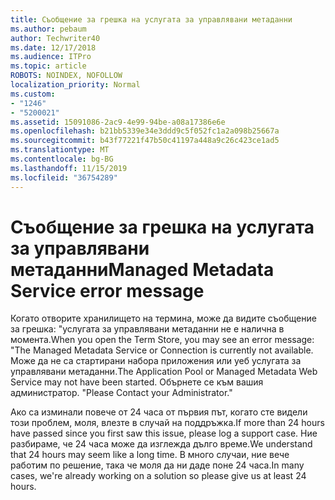 ```yaml
---
title: Съобщение за грешка на услугата за управлявани метаданни
ms.author: pebaum
author: Techwriter40
ms.date: 12/17/2018
ms.audience: ITPro
ms.topic: article
ROBOTS: NOINDEX, NOFOLLOW
localization_priority: Normal
ms.custom:
- "1246"
- "5200021"
ms.assetid: 15091086-2ac9-4e99-94be-a08a17386e6e
ms.openlocfilehash: b21bb5339e34e3ddd9c5f052fc1a2a098b25667a
ms.sourcegitcommit: b43f77221f47b50c41197a448a9c26c423ce1ad5
ms.translationtype: MT
ms.contentlocale: bg-BG
ms.lasthandoff: 11/15/2019
ms.locfileid: "36754289"
---
```

# <a name="managed-metadata-service-error-message"></a><span data-ttu-id="5ddad-102">Съобщение за грешка на услугата за управлявани метаданни</span><span class="sxs-lookup"><span data-stu-id="5ddad-102">Managed Metadata Service error message</span></span>

<span data-ttu-id="5ddad-103">Когато отворите хранилището на термина, може да видите съобщение за грешка: "услугата за управлявани метаданни не е налична в момента.</span><span class="sxs-lookup"><span data-stu-id="5ddad-103">When you open the Term Store, you may see an error message: "The Managed Metadata Service or Connection is currently not available.</span></span> <span data-ttu-id="5ddad-104">Може да не са стартирани набора приложения или уеб услугата за управлявани метаданни.</span><span class="sxs-lookup"><span data-stu-id="5ddad-104">The Application Pool or Managed Metadata Web Service may not have been started.</span></span> <span data-ttu-id="5ddad-105">Обърнете се към вашия администратор. "</span><span class="sxs-lookup"><span data-stu-id="5ddad-105">Please Contact your Administrator."</span></span>
  
<span data-ttu-id="5ddad-106">Ако са изминали повече от 24 часа от първия път, когато сте видели този проблем, моля, влезте в случай на поддръжка.</span><span class="sxs-lookup"><span data-stu-id="5ddad-106">If more than 24 hours have passed since you first saw this issue, please log a support case.</span></span> <span data-ttu-id="5ddad-107">Ние разбираме, че 24 часа може да изглежда дълго време.</span><span class="sxs-lookup"><span data-stu-id="5ddad-107">We understand that 24 hours may seem like a long time.</span></span> <span data-ttu-id="5ddad-108">В много случаи, ние вече работим по решение, така че моля да ни даде поне 24 часа.</span><span class="sxs-lookup"><span data-stu-id="5ddad-108">In many cases, we're already working on a solution so please give us at least 24 hours.</span></span>
  